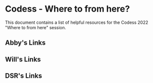 # Codess - Where to from here?

This document contains a list of helpful resources for the Codess 2022 "Where to from here" session.

## Abby's Links

## Will's Links

## DSR's Links


